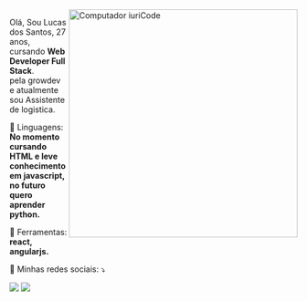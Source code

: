 <img src="https://raw.githubusercontent.com/MicaelliMedeiros/micaellimedeiros/master/image/computer-illustration.png" min-width="400px" max-width="400px" width="400px" align="right" alt="Computador iuriCode">

<p align="left"> 
  Olá, Sou Lucas dos Santos, 27 anos, cursando <strong>Web Developer Full Stack</strong>.<br> 
  pela growdev e atualmente sou Assistente de logistica.
</p>

<p align="left">
  🦄 Linguagens: <strong>No momento cursando HTML e leve conhecimento em javascript, no futuro quero aprender python.</strong>
</p>

<p align="left">
  💼 Ferramentas: <strong>react, angularjs.</strong>
</p>

<p align="left">
  💌 Minhas redes sociais: ⤵️
</p>



  <a href="https://www.linkedin.com/in/lucas-santos-72a99016a/" alt="Linkedin">
  <img src="https://img.shields.io/badge/-Linkedin-0e76a8?style=flat-square&logo=Linkedin&logoColor=white&link=LINK-DO-SEU-LINKEDIN" /></a>

   <a href="https://www.instagram.com/" alt="Instagram">
  <img src="https://img.shields.io/badge/-Instagram-DF0174?style=flat-square&labelColor=DF0174&logo=instagram&logoColor=white&link=LINK-DO-SEU-INSTAGRAM"/></a>



 

<!---
Lucasdevzx3/Lucasdevzx3 is a ✨ special ✨ repository because its `README.md` (this file) appears on your GitHub profile.
You can click the Preview link to take a look at your changes.
--->
